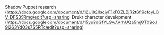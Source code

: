 Shadow Puppet research (https://docs.google.com/document/d/12Uj82IlscjyF1kFGZLBjR2t6fKicfcyLGV-DFS3SRmg/edit?usp=sharing) 
Drukr character development (https://docs.google.com/document/d/15yuBdGfYLGwAVrhUQa5mjGT0SoJ9i263YdQ3s7S5RTc/edit?usp=sharing) 
